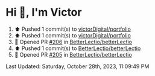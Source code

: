 <h1>Hi 👋, I'm Victor </h1>

<!--RECENT_ACTIVITY:start-->
1. ⬆️ Pushed 1 commit(s) to [victorDigital/portfolio](https://github.com/victorDigital/portfolio)<br>
2. ⬆️ Pushed 1 commit(s) to [victorDigital/portfolio](https://github.com/victorDigital/portfolio)<br>
3. 💪 Opened PR [#206](https://github.com/BetterLectio/betterLectio/pull/206) in [BetterLectio/betterLectio](https://github.com/BetterLectio/betterLectio)<br>
4. ⬆️ Pushed 1 commit(s) to [BetterLectio/betterLectio](https://github.com/BetterLectio/betterLectio)<br>
5. 💪 Opened PR [#205](https://github.com/BetterLectio/betterLectio/pull/205) in [BetterLectio/betterLectio](https://github.com/BetterLectio/betterLectio)<br>
<!--RECENT_ACTIVITY:end-->

<!--RECENT_ACTIVITY:last_update-->
Last Updated: Saturday, October 28th, 2023, 11:09:49 PM
<!--RECENT_ACTIVITY:last_update_end-->
